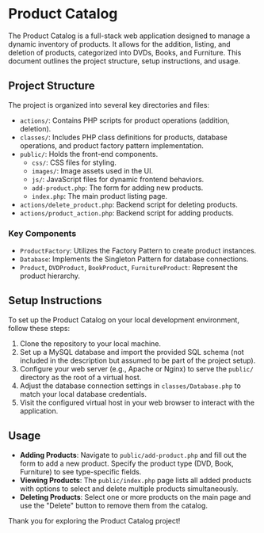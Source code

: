 # Product Catalog

The Product Catalog is a full-stack web application designed to manage a dynamic inventory of products. 
It allows for the addition, listing, and deletion of products, categorized into DVDs, Books, and Furniture. 
This document outlines the project structure, setup instructions, and usage.

## Project Structure

The project is organized into several key directories and files:

- `actions/`: Contains PHP scripts for product operations (addition, deletion).
- `classes/`: Includes PHP class definitions for products, database operations, and product factory pattern implementation.
- `public/`: Holds the front-end components.
  - `css/`: CSS files for styling.
  - `images/`: Image assets used in the UI.
  - `js/`: JavaScript files for dynamic frontend behaviors.
  - `add-product.php`: The form for adding new products.
  - `index.php`: The main product listing page.
- `actions/delete_product.php`: Backend script for deleting products.
- `actions/product_action.php`: Backend script for adding products.

### Key Components

- `ProductFactory`: Utilizes the Factory Pattern to create product instances.
- `Database`: Implements the Singleton Pattern for database connections.
- `Product`, `DVDProduct`, `BookProduct`, `FurnitureProduct`: Represent the product hierarchy.

## Setup Instructions

To set up the Product Catalog on your local development environment, follow these steps:

1. Clone the repository to your local machine.
2. Set up a MySQL database and import the provided SQL schema (not included in the description but assumed to be part of the project setup).
3. Configure your web server (e.g., Apache or Nginx) to serve the `public/` directory as the root of a virtual host.
4. Adjust the database connection settings in `classes/Database.php` to match your local database credentials.
5. Visit the configured virtual host in your web browser to interact with the application.

## Usage

- **Adding Products**: Navigate to `public/add-product.php` and fill out the form to add a new product. Specify the product type (DVD, Book, Furniture) to see type-specific fields.
- **Viewing Products**: The `public/index.php` page lists all added products with options to select and delete multiple products simultaneously.
- **Deleting Products**: Select one or more products on the main page and use the "Delete" button to remove them from the catalog.

Thank you for exploring the Product Catalog project!
